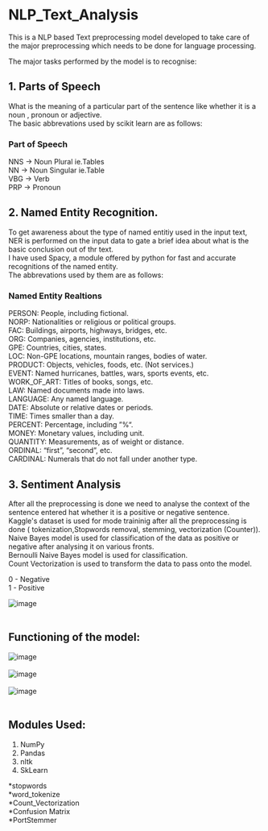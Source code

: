 # NLP_Text_Analysis
This is a NLP based Text preprocessing model developed to take care of the major preprocessing which needs to be done for language processing.<br />

The major tasks performed by the model is to recognise:<br />
## 1. Parts of Speech <br />

What is the meaning of a particular part of the sentence like whether it is a noun , pronoun or adjective.<br />
The basic abbrevations used by scikit learn are as follows:<br />

### Part of Speech <br />

NNS → Noun Plural ie.Tables <br />
NN → Noun Singular ie.Table<br />
VBG → Verb<br />
PRP → Pronoun<br />

## 2. Named Entity Recognition.<br />

To get awareness about the type of named entitiy used in the input text, NER is performed on the input data to gate a brief idea about what is the basic conclusion out of thr text.<br />
I have used Spacy,  a module offered by python for fast and accurate recognitions of the named entity.<br />
The abbrevations used by them are as follows:<br />

### Named Entity Realtions<br />

PERSON:      People, including fictional.<br />
NORP:        Nationalities or religious or political groups.<br />
FAC:         Buildings, airports, highways, bridges, etc.<br />
ORG:         Companies, agencies, institutions, etc.<br />
GPE:         Countries, cities, states.<br />
LOC:         Non-GPE locations, mountain ranges, bodies of water.<br />
PRODUCT:     Objects, vehicles, foods, etc. (Not services.)<br />
EVENT:       Named hurricanes, battles, wars, sports events, etc.<br />
WORK_OF_ART: Titles of books, songs, etc.<br />
LAW:         Named documents made into laws.<br />
LANGUAGE:    Any named language.<br />
DATE:        Absolute or relative dates or periods.<br />
TIME:        Times smaller than a day.<br />
PERCENT:     Percentage, including ”%“.<br />
MONEY:       Monetary values, including unit.<br />
QUANTITY:    Measurements, as of weight or distance.<br />
ORDINAL:     “first”, “second”, etc.<br />
CARDINAL:    Numerals that do not fall under another type.<br />


## 3. Sentiment Analysis <br />

After all the preprocessing is done we need to analyse the context of the sentence entered hat whether it is a positive or negative sentence. <br />
Kaggle's dataset is used for mode traininig after all the preprocessing is done ( tokenization,Stopwords removal, stemming, vectorization (Counter)).<br />
Naive Bayes model is used for classification of the data as positive or negative after analysing it on various fronts.<br />
Bernoulli Naive Bayes model is used for classification.<br />
Count Vectorization is used to transform the data to pass onto the model.<br />

0 - Negative <br />
1 - Positive<br />

![image](https://user-images.githubusercontent.com/62856191/200178158-ab69c480-712d-44dd-9cb9-34371730a418.png)
<br />
<br />

## Functioning of the model:<br />

![image](https://user-images.githubusercontent.com/62856191/200178197-7b3e86f5-d16d-4365-9ec4-26b5b4776a4e.png)
<br />
<br />
![image](https://user-images.githubusercontent.com/62856191/200178180-18c769f7-3787-41ac-aea3-c59a7112f64c.png)
<br />
<br />
![image](https://user-images.githubusercontent.com/62856191/200178214-f87b0fa1-47ea-4700-9dee-13a074149e45.png)
<br />
<br />

## Modules Used:<br />
1. NumPy<br />
2. Pandas<br />
3. nltk<br />
4. SkLearn<br />

  *stopwords <br />
  *word_tokenize <br />
  *Count_Vectorization <br />
  *Confusion Matrix <br />
  *PortStemmer <br />
